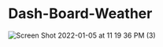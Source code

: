 # Dash-Board-Weather

![Screen Shot 2022-01-05 at 11 19 36 PM (3)](https://user-images.githubusercontent.com/92010483/148337940-47da683a-6629-47ee-8337-e176e1070704.png)
